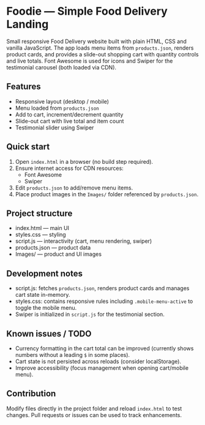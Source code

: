 # Foodie — Simple Food Delivery Landing

Small responsive Food Delivery website built with plain HTML, CSS and vanilla JavaScript. The app loads menu items from `products.json`, renders product cards, and provides a slide-out shopping cart with quantity controls and live totals. Font Awesome is used for icons and Swiper for the testimonial carousel (both loaded via CDN).

## Features
- Responsive layout (desktop / mobile)
- Menu loaded from `products.json`
- Add to cart, increment/decrement quantity
- Slide-out cart with live total and item count
- Testimonial slider using Swiper

## Quick start
1. Open `index.html` in a browser (no build step required).
2. Ensure internet access for CDN resources:
   - Font Awesome
   - Swiper
3. Edit `products.json` to add/remove menu items.
4. Place product images in the `Images/` folder referenced by `products.json`.

## Project structure
- index.html — main UI
- styles.css — styling
- script.js — interactivity (cart, menu rendering, swiper)
- products.json — product data
- Images/ — product and UI images

## Development notes
- script.js: fetches `products.json`, renders product cards and manages cart state in-memory.
- styles.css: contains responsive rules including `.mobile-menu-active` to toggle the mobile menu.
- Swiper is initialized in `script.js` for the testimonial section.

## Known issues / TODO
- Currency formatting in the cart total can be improved (currently shows numbers without a leading `$` in some places).
- Cart state is not persisted across reloads (consider localStorage).
- Improve accessibility (focus management when opening cart/mobile menu).

## Contribution
Modify files directly in the project folder and reload `index.html` to test changes. Pull requests or issues can be used to track enhancements.
